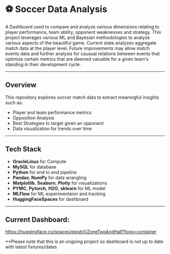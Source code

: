 # ⚽ Soccer Data Analysis

A Dashboard used to compare and analyze various dimensions relating to player performance, team ability, opponent weaknesses and strategy. This project leverages various ML and Bayesian methodologies to analyze various aspects of the beautiful game. Current state analyzes aggregate match data at the player level. Future improvements may allow match events data and further analysis for causual relations between events that optimize certain metrics that are deemed valuable for a given team's standing in their development cycle. 

---

## Overview
This repository explores soccer match data to extract meaningful insights such as:
- Player and team performance metrics
- Opposition Analysis
- Best Strategies to target given an opponent
- Data visualization for trends over time

---

## Tech Stack
- **OracleLinux** for Compute
- **MySQL** for database
- **Python** for end to end pipeline
- **Pandas**, **NumPy** for data wrangling  
- **Matplotlib**, **Seaborn**, **Plotly** for visualizations  
- **PYMC**, **Pytorch**, **H2O**, **sklearn** for ML model
- **MLFlow** for ML experimentaion and tracking
- **HuggingFaceSpaces** for dashboard

---

## Current Dashboard:
https://huggingface.co/spaces/ejoshi1/ZoneTwoAndHalf?logs=container

**Please note that this is an ongoing project so dashboard is not up to date with latest fixtures/dates
